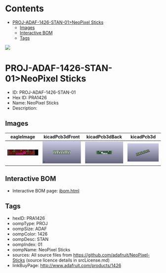 



Contents
========

* [PROJ-ADAF-1426-STAN-01>NeoPixel Sticks](#proj-adaf-1426-stan-01neopixel-sticks)
	* [Images](#images)
	* [Interactive BOM](#interactive-bom)
	* [Tags](#tags)
  
![][im]
# PROJ-ADAF-1426-STAN-01>NeoPixel Sticks

- ID: PROJ-ADAF-1426-STAN-01
- Hex ID: PRA1426
- Name: NeoPixel Sticks
- Description: 

## Images
  
  

|eagleImage|kicadPcb3dFront|kicadPcb3dBack|kicadPcb3d|
| :---: | :---: | :---: | :---: |
|[![eagleImage](eagleImage_140.png)](eagleImage_600.png)|[![kicadPcb3dFront](kicadPcb3dFront_140.png)](kicadPcb3dFront_600.png)|[![kicadPcb3dBack](kicadPcb3dBack_140.png)](kicadPcb3dBack_600.png)|[![kicadPcb3d](kicadPcb3d_140.png)](kicadPcb3d_600.png)|

## Interactive BOM

- Interactive BOM page: [ibom.html](kicad/bom/ibom.html)

## Tags

- hexID: PRA1426
- oompType: PROJ
- oompSize: ADAF
- oompColor: 1426
- oompDesc: STAN
- oompIndex: 01
- oompName: NeoPixel Sticks
- sources: All source files from https://github.com/adafruit/NeoPixel-Sticks (source licence details in srcLicense.md)
- linkBuyPage: http://www.adafruit.com/products/1426



[im]: kicadPcb3d_450.png
